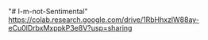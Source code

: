 "# I-m-not-Sentimental" 
https://colab.research.google.com/drive/1RbHhxzlW88ay-eCu0lDrbxMxppkP3e8V?usp=sharing

